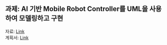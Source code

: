 ## 과제: AI 기반 Mobile Robot Controller를 UML을 사용하여 모델링하고 구현  
  
자료: [Link](https://drive.google.com/drive/folders/1w37X6F2oTjQ1DXIebN4X8zLBJp839Lpl) <br>
계획서: [Link](https://docs.google.com/document/d/1UqMwTojHVScyGVyqJdxZVk9THrqThlbZ/edit?usp=drive_link&ouid=113075564234809645071&rtpof=true&sd=true)


